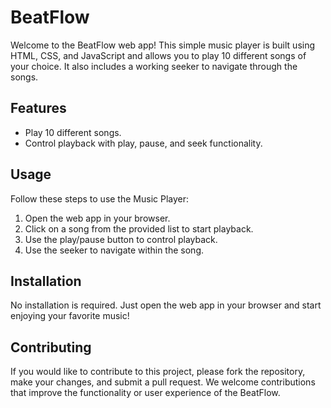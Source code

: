 # BeatFlow

Welcome to the BeatFlow web app! This simple music player is built using HTML, CSS, and JavaScript and allows you to play 10 different songs of your choice. It also includes a working seeker to navigate through the songs.

## Features

- Play 10 different songs.
- Control playback with play, pause, and seek functionality.

## Usage

Follow these steps to use the Music Player:

1. Open the web app in your browser.
2. Click on a song from the provided list to start playback.
3. Use the play/pause button to control playback.
4. Use the seeker to navigate within the song.

## Installation

No installation is required. Just open the web app in your browser and start enjoying your favorite music!

## Contributing

If you would like to contribute to this project, please fork the repository, make your changes, and submit a pull request. We welcome contributions that improve the functionality or user experience of the BeatFlow.


